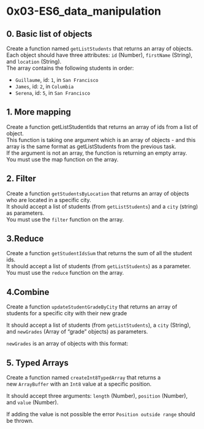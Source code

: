 # 0x03-ES6_data_manipulation

## 0. Basic list of objects

Create a function named `getListStudents` that returns an array of objects.
\
Each object should have three attributes: `id` (Number), `firstName` (String), and `location` (String).
\
The array contains the following students in order:

- `Guillaume`, id: `1`, in `San Francisco`
- `James`, id: `2`, in `Columbia`
- `Serena`, id: `5`, in `San Francisco`

## 1. More mapping

Create a function getListStudentIds that returns an array of ids from a list of object.
\
This function is taking one argument which is an array of objects - and this array is the same format as getListStudents from the previous task.
\
If the argument is not an array, the function is returning an empty array.
\
You must use the map function on the array.

## 2. Filter

Create a function `getStudentsByLocation` that returns an array of objects who are located in a specific city.
\
It should accept a list of students (from `getListStudents`) and a `city` (string) as parameters.
\
You must use the `filter` function on the array.

## 3.Reduce

Create a function `getStudentIdsSum` that returns the sum of all the student ids.
\
It should accept a list of students (from `getListStudents`) as a parameter.
\
You must use the `reduce` function on the array.

## 4.Combine

Create a function `updateStudentGradeByCity` that returns an array of students for a specific city with their new grade

It should accept a list of students (from `getListStudents`), a `city` (String), and `newGrades` (Array of “grade” objects) as parameters.

`newGrades` is an array of objects with this format:

## 5. Typed Arrays

Create a function named `createInt8TypedArray` that returns a new `ArrayBuffer` with an `Int8` value at a specific position.

It should accept three arguments: `length` (Number), `position` (Number), and `value` (Number).

If adding the value is not possible the error `Position outside range` should be thrown.

